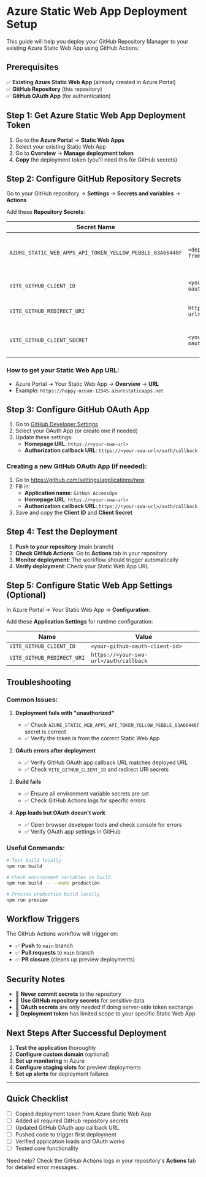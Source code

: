 # Azure Static Web App Deployment Setup

This guide will help you deploy your GitHub Repository Manager to your existing Azure Static Web App using GitHub Actions.

## Prerequisites

✅ **Existing Azure Static Web App** (already created in Azure Portal)  
✅ **GitHub Repository** (this repository)  
✅ **GitHub OAuth App** (for authentication)

## Step 1: Get Azure Static Web App Deployment Token

1. Go to the **Azure Portal** → **Static Web Apps**
2. Select your existing Static Web App
3. Go to **Overview** → **Manage deployment token**
4. **Copy** the deployment token (you'll need this for GitHub secrets)

## Step 2: Configure GitHub Repository Secrets

Go to your GitHub repository → **Settings** → **Secrets and variables** → **Actions**

Add these **Repository Secrets**:

| Secret Name | Value | Description |
|-------------|--------|-------------|
| `AZURE_STATIC_WEB_APPS_API_TOKEN_YELLOW_PEBBLE_03A66440F` | `<deployment-token-from-step-1>` | Azure Static Web App deployment token |
| `VITE_GITHUB_CLIENT_ID` | `<your-github-oauth-client-id>` | GitHub OAuth App Client ID |
| `VITE_GITHUB_REDIRECT_URI` | `https://<your-swa-url>/auth/callback` | OAuth callback URL |
| `VITE_GITHUB_CLIENT_SECRET` | `<your-github-oauth-secret>` | GitHub OAuth App Client Secret |

### How to get your Static Web App URL:
- Azure Portal → Your Static Web App → **Overview** → **URL**
- Example: `https://happy-ocean-12345.azurestaticapps.net`

## Step 3: Configure GitHub OAuth App

1. Go to [GitHub Developer Settings](https://github.com/settings/applications)
2. Select your OAuth App (or create one if needed)
3. Update these settings:
   - **Homepage URL**: `https://<your-swa-url>`
   - **Authorization callback URL**: `https://<your-swa-url>/auth/callback`

### Creating a new GitHub OAuth App (if needed):
1. Go to https://github.com/settings/applications/new
2. Fill in:
   - **Application name**: `GitHub AccessOps`
   - **Homepage URL**: `https://<your-swa-url>`
   - **Authorization callback URL**: `https://<your-swa-url>/auth/callback`
3. Save and copy the **Client ID** and **Client Secret**

## Step 4: Test the Deployment

1. **Push to your repository** (main branch)
2. **Check GitHub Actions**: Go to **Actions** tab in your repository
3. **Monitor deployment**: The workflow should trigger automatically
4. **Verify deployment**: Check your Static Web App URL

## Step 5: Configure Static Web App Settings (Optional)

In Azure Portal → Your Static Web App → **Configuration**:

Add these **Application Settings** for runtime configuration:

| Name | Value |
|------|--------|
| `VITE_GITHUB_CLIENT_ID` | `<your-github-oauth-client-id>` |
| `VITE_GITHUB_REDIRECT_URI` | `https://<your-swa-url>/auth/callback` |

## Troubleshooting

### Common Issues:

1. **Deployment fails with "unauthorized"**
   - ✅ Check `AZURE_STATIC_WEB_APPS_API_TOKEN_YELLOW_PEBBLE_03A66440F` secret is correct
   - ✅ Verify the token is from the correct Static Web App

2. **OAuth errors after deployment**
   - ✅ Verify GitHub OAuth app callback URL matches deployed URL
   - ✅ Check `VITE_GITHUB_CLIENT_ID` and redirect URI secrets

3. **Build fails**
   - ✅ Ensure all environment variable secrets are set
   - ✅ Check GitHub Actions logs for specific errors

4. **App loads but OAuth doesn't work**
   - ✅ Open browser developer tools and check console for errors
   - ✅ Verify OAuth app settings in GitHub

### Useful Commands:

```bash
# Test build locally
npm run build

# Check environment variables in build
npm run build -- --mode production

# Preview production build locally
npm run preview
```

## Workflow Triggers

The GitHub Actions workflow will trigger on:
- ✅ **Push** to `main` branch
- ✅ **Pull requests** to `main` branch
- ✅ **PR closure** (cleans up preview deployments)

## Security Notes

- 🔐 **Never commit secrets** to the repository
- 🔐 **Use GitHub repository secrets** for sensitive data
- 🔐 **OAuth secrets** are only needed if doing server-side token exchange
- 🔐 **Deployment token** has limited scope to your specific Static Web App

## Next Steps After Successful Deployment

1. **Test the application** thoroughly
2. **Configure custom domain** (optional)
3. **Set up monitoring** in Azure
4. **Configure staging slots** for preview deployments
5. **Set up alerts** for deployment failures

---

## Quick Checklist

- [ ] Copied deployment token from Azure Static Web App
- [ ] Added all required GitHub repository secrets
- [ ] Updated GitHub OAuth app callback URL
- [ ] Pushed code to trigger first deployment
- [ ] Verified application loads and OAuth works
- [ ] Tested core functionality

Need help? Check the GitHub Actions logs in your repository's **Actions** tab for detailed error messages.

